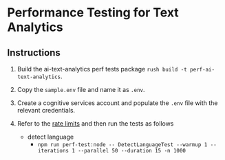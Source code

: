 # Performance Testing for Text Analytics

## Instructions

1. Build the ai-text-analytics perf tests package `rush build -t perf-ai-text-analytics`.
2. Copy the `sample.env` file and name it as `.env`.
3. Create a cognitive services account and populate the `.env` file with the relevant credentials.
4. Refer to the [rate limits](https://docs.microsoft.com/azure/cognitive-services/text-analytics/concepts/data-limits?tabs=version-3) and then run the tests as follows

   - detect language
     - `npm run perf-test:node -- DetectLanguageTest --warmup 1 --iterations 1 --parallel 50 --duration 15 -n 1000`
